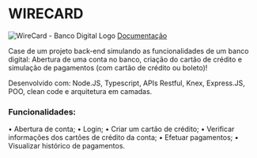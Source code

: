 # WIRECARD
![WireCard - Banco Digital Logo](https://i.postimg.cc/QjVG1TKj/Getter-5.png)
[Documentação](https://documenter.getpostman.com/view/20352445/UzXPwwUs)

Case de um projeto back-end simulando as funcionalidades de um banco digital: Abertura de uma conta no banco, criação do cartão de crédito e simulação de pagamentos (com cartão de crédito ou boleto)!

Desenvolvido com: Node.JS, Typescript, APIs Restful, Knex, Express.JS, POO, clean code e arquitetura em camadas.

### Funcionalidades:

• Abertura de conta;
• Login;
• Criar um cartão de crédito;
• Verificar informações dos cartões de crédito da conta;
• Efetuar pagamentos;
• Visualizar histórico de pagamentos.